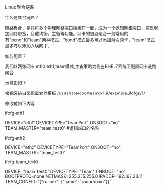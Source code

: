 Linux 聚合链路

什么是聚合链路？

链路聚合，是指将多个物理网络端口捆绑在一起，成为一个逻辑网络端口，实现增加网络带宽，负载均衡，主备等功能。网卡的链路聚合一般常用的有"bond"和"team"两种模式，"bond"模式最多可以添加两块网卡，"team"模式最多可以添加八块网卡。

如何配置？

我们以两张网卡 eth0 eth1,team模式,主备策略为例在RHEL7系统下配置网卡链路聚合

示意图如下



根据系统自带配置文件模板	/usr/share/doc/teamd-1.9/example_ifcfgs/1/

修改成如下内容

ifcfg-eth1

DEVICE="eth1"
DEVICETYPE="TeamPort"
ONBOOT="no"
TEAM_MASTER="team_test0"   #逻辑端口的名称

ifcfg-eth2

DEVICE="eth2"
DEVICETYPE="TeamPort"
ONBOOT="no"
TEAM_MASTER="team_test0"

ifcfg-team_test0

DEVICE="team_test0"
DEVICETYPE="Team"
ONBOOT="no"
BOOTPROTO=none
NETMASK=255.255.255.0
IPADDR=192.168.23.11
TEAM_CONFIG='{"runner": {"name": "roundrobin"}}'



